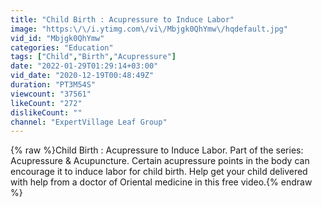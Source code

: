 ```yaml
---
title: "Child Birth : Acupressure to Induce Labor"
image: "https:\/\/i.ytimg.com\/vi\/Mbjgk0QhYmw\/hqdefault.jpg"
vid_id: "Mbjgk0QhYmw"
categories: "Education"
tags: ["Child","Birth","Acupressure"]
date: "2022-01-29T01:29:14+03:00"
vid_date: "2020-12-19T00:48:49Z"
duration: "PT3M54S"
viewcount: "37561"
likeCount: "272"
dislikeCount: ""
channel: "ExpertVillage Leaf Group"
---
```

{% raw %}Child Birth : Acupressure to Induce Labor. Part of the series: Acupressure &amp; Acupuncture. Certain acupressure points in the body can encourage it to induce labor for child birth. Help get your child delivered with help from a doctor of Oriental medicine in this free video.{% endraw %}
